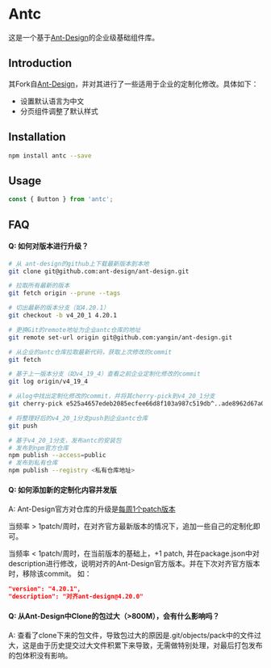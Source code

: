# Antc

这是一个基于[Ant-Design](https://github.com/ant-design/ant-design)的企业级基础组件库。

## Introduction

其Fork自[Ant-Design](https://github.com/ant-design/ant-design)，并对其进行了一些适用于企业的定制化修改。具体如下：

* 设置默认语言为中文
* 分页组件调整了默认样式

## Installation

```bash
npm install antc --save
```

## Usage

```javascript
const { Button } from 'antc';
```

## FAQ

#### Q: 如何对版本进行升级？

```bash
# 从 ant-design的github上下载最新版本到本地
git clone git@github.com:ant-design/ant-design.git

# 拉取所有最新的版本
git fetch origin --prune --tags

# 切出最新的版本分支（如4.20.1）
git checkout -b v4_20_1 4.20.1

# 更换Git的remote地址为企业antc仓库的地址
git remote set-url origin git@github.com:yangin/ant-design.git

# 从企业的antc仓库拉取最新代码，获取上次修改的commit
git fetch

# 基于上一版本分支（如v4_19_4）查看之前企业定制化修改的commit
git log origin/v4_19_4

# 从log中找出定制化修改的commit，并将其cherry-pick到v4_20_1分支
git cherry-pick e525a4657edeb2085ecfee66d8f103a987c519db^..ade8962d67a056443314204414b344961e20edaf

# 将整理好后的v4_20_1分支push到企业antc仓库
git push

# 基于v4_20_1分支，发布antc的安装包
# 发布到npm官方仓库
npm publish --access=public
# 发布到私有仓库
npm publish --registry <私有仓库地址>
```

#### Q: 如何添加新的定制化内容并发版

A: Ant-Design官方对仓库的升级是[每周1个patch版本](https://github.com/ant-design/ant-design/wiki/%E8%BD%AE%E5%80%BC%E8%A7%84%E5%88%99%E5%92%8C%E7%89%88%E6%9C%AC%E5%8F%91%E5%B8%83%E6%B5%81%E7%A8%8B)

当频率 > 1patch/周时，在对齐官方最新版本的情况下，追加一些自己的定制化即可。

当频率 < 1patch/周时，在当前版本的基础上，+1 patch, 并在package.json中对description进行修改，说明对齐的Ant-Design官方版本。并在下次对齐官方版本时，移除该commit。
如：

```json
"version": "4.20.1",
"description": "对齐ant-design@4.20.0"
```

#### Q: 从Ant-Design中Clone的包过大（>800M），会有什么影响吗？

A: 查看了clone下来的包文件，导致包过大的原因是.git/objects/pack中的文件过大，这是由于历史提交过大文件积累下来导致，无需做特别处理，对最后打包发布的包体积没有影响。
